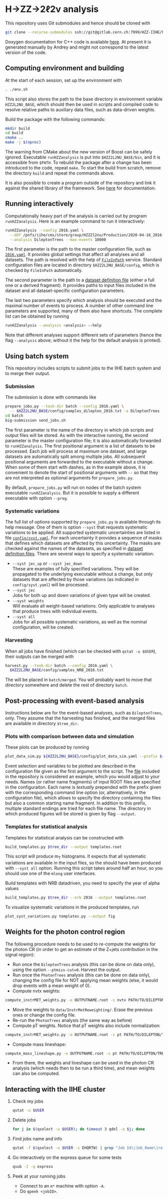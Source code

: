 # H&rarr;ZZ&rarr;2&ell;2&nu; analysis

This repository uses Git submodules and hence should be cloned with

```sh
git clone --recurse-submodules ssh://git@gitlab.cern.ch:7999/HZZ-IIHE/hzz2l2nu.git
```

Doxygen documentation for C++ code is available [here](http://homepage.iihe.ac.be/~aapopov/hzz2l2nu/doc/). At present it is generated manually by Andrey and might not correspond to the latest version of the code.


## Computing environment and building

At the start of each session, set up the environment with

```sh
. ./env.sh
```

This script also stores the path to the base directory in environment variable `HZZ2L2NU_BASE`, which should then be used in scripts and compiled code to resolve relative paths to auxiliary data files, such as data-driven weights.

Build the package with the following commands:

```sh
mkdir build
cd build
cmake ..
make -j $(nproc)
```

The warning from CMake about the new version of Boost can be safely ignored. Executable `runHZZanalysis` is put into `$HZZ2L2NU_BASE/bin`, and it is accessible from `$PATH`. To rebuild the package after a change has been introduced to the code, repeat `make`. To start the build from scratch, remove the directory `build` and repeat the commands above.

It is also possible to create a program outside of the repository and link it against the shared library of the framework. See [here](https://gitlab.cern.ch/HZZ-IIHE/hzz2l2nu/-/wikis/shared-library) for documentation.


## Running interactively

Computationally heavy part of the analysis is carried out by program `runHZZanalysis`. Here is an example command to run it interactively:

```sh
runHZZanalysis --config 2016.yaml \
  --ddf /pnfs/iihe/cms/store/group/HZZ2l2nu/Production/2020-04-16_2016-NanoAODv6/DDF/Dilepton/ZZTo2L2Nu.yaml \
  --analysis DileptonTrees --max-events 10000
```

The first parameter is the path to the master configuration file, such as [`2016.yaml`](config/2016.yaml). It provides global settings that affect all analyises and all datasets. The path is resolved with the help of [`FileInPath`](http://homepage.iihe.ac.be/%7Eaapopov/hzz2l2nu/doc/classFileInPath.html) service. Standard configuration files are located in directory `$HZZ2L2NU_BASE/config`, which is checked by `FileInPath` automatically.

The second parameter is the path to a [dataset definition file](https://gitlab.cern.ch/HZZ-IIHE/hzz2l2nu/wikis/dataset-definitions) (either a full one or a derived fragment). It provides paths to input files included in the dataset and all dataset-specific configuration parameters.

The last two parameters specify which analysis should be executed and the maximal number of events to process. A number of other command line parameters are supported, many of them also have shortcuts. The complete list can be obtained by running

```sh
runHZZanalysis --analysis <analysis> --help
```

Note that different analyses support different sets of parameters (hence the flag `--analysis` above; without it the help for the default analysis is printed).


## Using batch system

This repository includes scripts to submit jobs to the IIHE batch system and to merge their output.


### Submission

The submission is done with commands like

```sh
prepare_jobs.py --task-dir batch --config 2016.yaml \
  -- $HZZ2L2NU_BASE/config/samples_dilepton_2016.txt -a DileptonTrees
cd batch
big-submission send_jobs.sh
```

The first parameter is the name of the directory in which job scripts and output files will be stored. As with the interactive running, the second parameter is the master configuration file; it is also automatically forwarded to `runHZZanalysis`. The first positional argument is a list of datasets to be processed. Each job will process at maximum one dataset, and large datasets are automatically split among multiple jobs. All subsequent positional arguments are forwarded to the executable without a change. When some of them start with dashes, as in the example above, it is convenient to denote the start of positional arguments with `--` so that they are not interpreted as optional arguments for `prepare_jobs.py`.

By default, `prepare_jobs.py` will run on nodes of the batch system executable `runHZZanalysis`. But it is possible to supply a different executable with option `--prog`.


### Systematic variations

The full list of options supported by `prepare_jobs.py` is available through its help message. One of them is option `--syst` that requests systematic variations to be applied. All supported systematic uncertainties are listed in file [`config/syst.yaml`](config/syst.yaml). For each uncertainty it provides a sequence of masks that defines which datasets are affected by this uncertainty. The masks are checked against the names of the datasets, as specified in [dataset definition files](https://gitlab.cern.ch/HZZ-IIHE/hzz2l2nu/wikis/dataset-definitions). There are several ways to specify a systematic variation:

* `--syst jec_up` or `--syst jec_down` <br /> These are examples of fully specified variations. They will be propagated to the underlying executable without a change, but only datasets that are affected by those variations (as indicated in `config/syst.yaml`) will be processed.
* `--syst jec` <br /> Jobs for both up and down variations of given type will be created.
* `--syst weights` <br /> Will evaluate all weight-based variations. Only applicable to analyses that produce trees with individual events.
* `--syst all` <br /> Jobs for all possible systematic variations, as well as the nominal configuration, will be created.


### Harvesting

When all jobs have finished (which can be checked with `qstat -u $USER`), their outputs can be merged with

```sh
harvest.py --task-dir batch --config 2016.yaml \
  $HZZ2L2NU_BASE/config/samples_NRB_2016.txt
```

The will be placed in `batch/merged`. You will probably want to move that directory somewhere and delete the rest of directory `batch`.


## Post-processing with event-based analysis

Instructions below are for the event-based analyses, such as `DileptonTrees`, only. They assume that the harvesting has finished, and the merged files are available in directory `$tree_dir`.

### Plots with comparison between data and simulation

These plots can be produced by running

```sh
plot_data_sim.py ${HZZ2L2NU_BASE}/config/plot_data_sim.yaml --prefix ${tree_dir}/ --output data_sim
```

Event selection and variables to be plotted are described in the configuration file given as the first argument to the script. The [file](config/plot_data_sim.yaml) included in the repository is considered an example, which you would adjust to your needs. Names (or rather name fragments) of input ROOT files are specified in the configuraiton. Each name is _textually_ prepended with the prefix given with the corresponding command line option  (or, alternatively, in the configuration file), which allows to specify the directory containing the files but also a common starting name fragment. In addition to this prefix, multiple standard endings are tried for each file name. The directory in which produced figures will be stored is given by flag `--output`.


### Templates for statistical analysis

Templates for statistical analysis can be constructed with

```sh
build_templates.py $tree_dir --output templates.root
```

This script will produce m<sub>T</sub> histograms. It expects that all systematic variations are available in the input files, so the should have been produced with `--syst all` option. Running this script takes around half an hour, so you should use one of the `mlong` user interfaces.

Build templates with NRB datadriven, you need to specify the year of alpha values
 
```sh
build_templates.py $tree_dir --nrb 2016 --output templates.root
```

To visualize systematic variations in the produced templates, run

```sh
plot_syst_variations.py templates.py --output fig
```


## Weights for the photon control region

The following procedure needs to be used to re-compute the weights for the photon CR (in order to get an estimate of the Z+jets contribution in the signal region):

* Run once the `DileptonTrees` analysis (this can be done on data only), using the option `--ptmiss-cut=0`. Harvest the output.
* Run once the `PhotonTrees` analysis (this can be done on data only), changing the config file for NOT applying mean weights (else, it would drop events with a mean weight of 0).
* Compute nvtx weights:

```sh
compute_instrMET_weights.py -o OUTPUTNAME.root -s nvtx PATH/TO/DILEPTON/TREES PATH/TO/PHOTON/TREES
```

* Move the weights to `data/InstrMetReweighting/`. Erase the previous ones or change the config file.
* Re-run the `PhotonTrees` analysis (the same way as before)
* Compute pT weights. Notice that pT weights also include normalization:

```sh
compute_instrMET_weights.py -o OUTPUTNAME.root -s pt PATH/TO/DILEPTON/TREES PATH/TO/PHOTON/TREES
```

* Compute mass lineshape:

```sh
compute_mass_lineshape.py -o OUTPUTNAME.root -s pt PATH/TO/DILEPTON/TREES
```

* From there, the weights and lineshape can be used in the photon CR analysis (which needs then to be run a third time), and mean weights can also be computed.


## Interacting with the IIHE cluster

1. Check my jobs

   ```sh
   qstat -u $USER
   ```

2. Delete jobs

   ```sh
   for j in $(qselect -u $USER); do timeout 3 qdel -a $j; done
   ```

3. Find jobs name and info

   ```sh
   qstat -f $(qselect -u $USER -s EHQRTW) | grep "Job Id\|Job_Name\|resources_used.walltime"
   ```

4. Go interactively on the express queue for some tests

   ```sh
   qsub -I -q express
   ```

5. Peek at your running jobs

   - Connect to an `m*` machine with option `-A`.
   - Do `qpeek <jobID>`.
